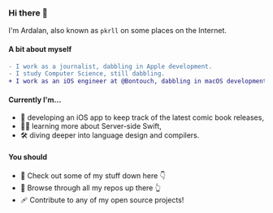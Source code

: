 ### Hi there 👋

I'm Ardalan, also known as `pkrll` on some places on the Internet.

#### A bit about myself
```diff
- I work as a journalist, dabbling in Apple development.
- I study Computer Science, still dabbling.
+ I work as an iOS engineer at @Bontouch, dabbling in macOS development on my spare time.
```

#### Currently I'm...

- 📱 developing an iOS app to keep track of the latest comic book releases,
- 👨‍💻 learning more about Server-side Swift,
- 🛠 diving deeper into language design and compilers.

#### You should
- 📌 Check out some of my stuff down here 👇
- 🔖 Browse through all my repos up there 👆
- 🩹 Contribute to any of my open source projects!

<!--
**pkrll/pkrll** is a ✨ _special_ ✨ repository because its `README.md` (this file) appears on your GitHub profile.

Here are some ideas to get you started:

- 🔭 I’m currently working on ...
- 🌱 I’m currently learning ...
- 👯 I’m looking to collaborate on ...
- 🤔 I’m looking for help with ...
- 💬 Ask me about ...
- 📫 How to reach me: ...
- 😄 Pronouns: ...
- ⚡ Fun fact: ...
-->
